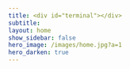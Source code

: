 ```yaml
---
title: <div id="terminal"></div>
subtitle: 
layout: home
show_sidebar: false
hero_image: /images/home.jpg?a=1
hero_darken: true
---
```

